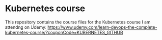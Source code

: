 # Kubernetes course
This repository contains the course files for the  Kubernetes course I am attendng on Udemy: https://www.udemy.com/learn-devops-the-complete-kubernetes-course/?couponCode=KUBERNETES_GITHUB
